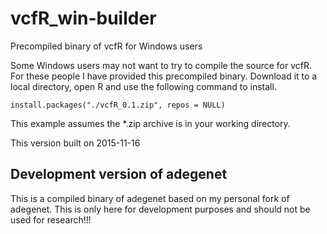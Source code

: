 # vcfR_win-builder
Precompiled binary of vcfR for Windows users



Some Windows users may not want to try to compile the source for vcfR.
For these people I have provided this precompiled binary.
Download it to a local directory, open R and use the following command to install.

    install.packages("./vcfR_0.1.zip", repos = NULL)


This example assumes the *.zip archive is in your working directory.


This version built on 2015-11-16



## Development version of adegenet

This is a compiled binary of adegenet based on my personal fork of adegenet.
This is only here for development purposes and should not be used for research!!!



